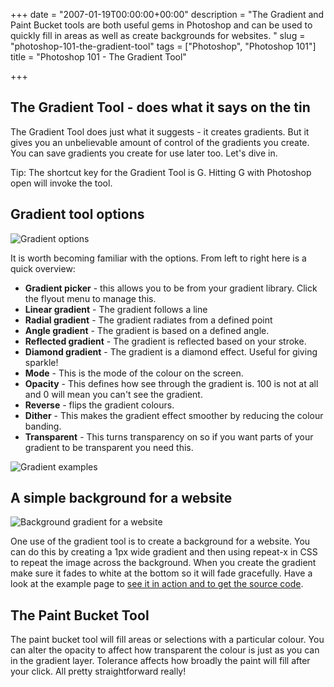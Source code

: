 +++
date = "2007-01-19T00:00:00+00:00"
description = "The Gradient and Paint Bucket tools are both useful gems in Photoshop and can be used to quickly fill in areas as well as create backgrounds for websites. "
slug = "photoshop-101-the-gradient-tool"
tags = ["Photoshop", "Photoshop 101"]
title = "Photoshop 101 - The Gradient Tool"

+++

## The Gradient Tool - does what it says on the tin

The Gradient Tool does just what it suggests - it creates gradients. But it gives you an unbelievable amount of control of the gradients you create. You can save gradients you create for use later too. Let's dive in.

Tip: The shortcut key for the Gradient Tool is G. Hitting G with Photoshop open will invoke the tool.

## Gradient tool options

![Gradient options][1] 

It is worth becoming familiar with the options. From left to right here is a quick overview:

*   **Gradient picker** - this allows you to be from your gradient library. Click the flyout menu to manage this.
*   **Linear gradient** - The gradient follows a line
*   **Radial gradient** - The gradient radiates from a defined point
*   **Angle gradient** - The gradient is based on a defined angle.
*   **Reflected gradient** - The gradient is reflected based on your stroke.
*   **Diamond gradient** - The gradient is a diamond effect. Useful for giving sparkle!
*   **Mode** - This is the mode of the colour on the screen.
*   **Opacity** - This defines how see through the gradient is. 100 is not at all and 0 will mean you can't see the gradient.
*   **Reverse** - flips the gradient colours. 
*   **Dither** - This makes the gradient effect smoother by reducing the colour banding.
*   **Transparent** - This turns transparency on so if you want parts of your gradient to be transparent you need this. 

![Gradient examples][2] 

## A simple background for a website

![Background gradient for a website][3] 

One use of the gradient tool is to create a background for a website. You can do this by creating a 1px wide gradient and then using repeat-x in CSS to repeat the image across the background. When you create the gradient make sure it fades to white at the bottom so it will fade gracefully. 
Have a look at the example page to [see it in action and to get the source code][4]. 

## The Paint Bucket Tool

The paint bucket tool will fill areas or selections with a particular colour. You can alter the opacity to affect how transparent the colour is just as you can in the gradient layer. Tolerance affects how broadly the paint will fill after your click. All pretty straightforward really!

 [1]: /images/articles/gradient_options.jpg 
 [2]: /images/articles/gradiant_examples.jpg 
 [3]: /images/articles/background_example.jpg 
 [4]: /examples/background-gradients/
